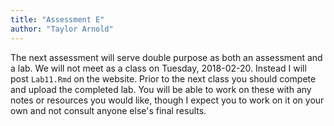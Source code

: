 ```yaml
---
title: "Assessment E"
author: "Taylor Arnold"
---
```


The next assessment will serve double purpose as both an assessment and a lab.
We will not meet as a class on Tuesday, 2018-02-20. Instead I will post
`Lab11.Rmd` on the website. Prior to the next class you should compete and
upload the completed lab. You will be able to work on these with any notes
or resources you would like, though I expect you to work on it on your own
and not consult anyone else's final results.

